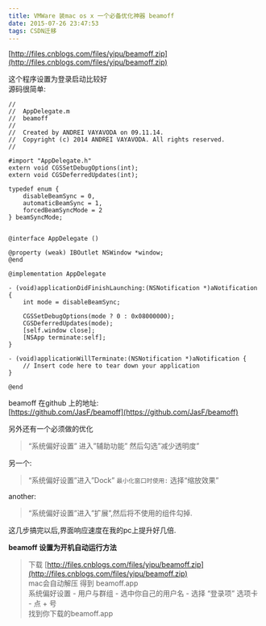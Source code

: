 ```yaml
---
title: VMWare 装mac os x 一个必备优化神器 beamoff
date: 2015-07-26 23:47:53
tags: CSDN迁移
---
```

  [http://files.cnblogs.com/files/yipu/beamoff.zip](http://files.cnblogs.com/files/yipu/beamoff.zip)

 这个程序设置为登录启动比较好   
 源码很简单:

 
```
//
//  AppDelegate.m
//  beamoff
//
//  Created by ANDREI VAYAVODA on 09.11.14.
//  Copyright (c) 2014 ANDREI VAYAVODA. All rights reserved.
//

#import "AppDelegate.h"
extern void CGSSetDebugOptions(int);
extern void CGSDeferredUpdates(int);

typedef enum {
    disableBeamSync = 0,
    automaticBeamSync = 1,
    forcedBeamSyncMode = 2
} beamSyncMode;


@interface AppDelegate ()

@property (weak) IBOutlet NSWindow *window;
@end

@implementation AppDelegate

- (void)applicationDidFinishLaunching:(NSNotification *)aNotification {
    int mode = disableBeamSync;

    CGSSetDebugOptions(mode ? 0 : 0x08000000);
    CGSDeferredUpdates(mode);
    [self.window close];
    [NSApp terminate:self];
}

- (void)applicationWillTerminate:(NSNotification *)aNotification {
    // Insert code here to tear down your application
}

@end
```
 beamoff 在github 上的地址:   
 [https://github.com/JasF/beamoff](https://github.com/JasF/beamoff)

 另外还有一个必须做的优化

 
> “系统偏好设置” 进入”辅助功能” 然后勾选”减少透明度”
> 
>  
 另一个:

 
> “系统偏好设置”进入”Dock”  `最小化窗口时使用:`  选择“缩放效果”
> 
>  
 another:

 
> “系统偏好设置”进入”扩展”,然后将不使用的组件勾掉.
> 
>  
 这几步搞完以后,界面响应速度在我的pc上提升好几倍.

 **beamoff 设置为开机自动运行方法**

 
> 下载 [http://files.cnblogs.com/files/yipu/beamoff.zip](http://files.cnblogs.com/files/yipu/beamoff.zip)   
>  mac会自动解压 得到 beamoff.app   
>  系统偏好设置 - 用户与群组 - 选中你自己的用户名 - 选择 “登录项” 选项卡 - 点 + 号   
>  找到你下载的beamoff.app
> 
>  
   
  